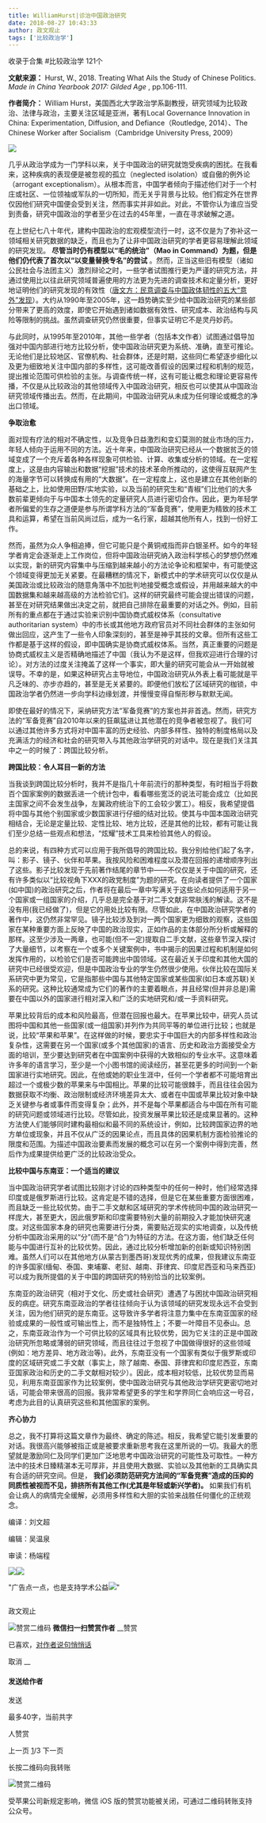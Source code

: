 ```yaml
---
title: WilliamHurst|诊治中国政治研究
date: 2018-08-27 10:43:33
author: 政文观止
tags: ['比较政治学']
---
```



收录于合集 #比较政治学 121个

**文献来源：** Hurst, W., 2018. Treating What Ails the Study of Chinese Politics.
_Made in China Yearbook 2017: Gilded Age_ , pp.106-111.

  

 **作者简介：** William Hurst，美国西北大学政治学系副教授，研究领域为比较政治、法律与政治，主要关注区域是亚洲，著有Local
Governance Innovation in China: Experimentation, Diffusion, and
Defiance（Routledge, 2014）、The Chinese Worker after Socialism（Cambridge
University Press, 2009）

![](/images/529/2.jpeg)

  

  

几乎从政治学成为一门学科以来，关于中国政治的研究就饱受疾病的困扰。在我看来，这种疾病的表现便是被忽视的孤立（neglected
isolation）或自傲的例外论（arrogant
exceptionalism）。从根本而言，中国学者倾向于描述他们对于一个村庄或社区、一位领袖或军队的一切所知，而无关乎背景与比较。他们假定外在世界仅因他们研究中国便会受到关注，然而事实并非如此。对此，不管你认为谁应当受到责备，研究中国政治的学者至少在过去的45年里，一直在寻求破解之道。

在上世纪七八十年代，建构中国政治的宏观模型流行一时，这不仅是为了弥补这一领域相关研究数据的缺乏，而且也为了让非中国政治研究的学者更容易理解此领域的研究发现。
**尽管当时仍有模型以“毛的统治”（Mao in Command）为题，但是他们仍代表了首次以“以变量替换专名”的尝试**
。然而，正当这些旧有模型（诸如公民社会与法团主义）激烈辩论之时，一些学者试图推行更为严谨的研究方法，并通过使用比以往此研究领域普遍使用的方法更为先进的调查技术和定量分析，更好地证明他们的研究发现的有效性（[唐文方：民意调查与中国政体韧性的五大“意外”发现](http://mp.weixin.qq.com/s?__biz=MzI5ODY0MTQ1OA==&mid=2247484413&idx=1&sn=c92f74932b407fc84ada86417d24c939&chksm=eca3f2a0dbd47bb667b5892f871ef043608d4835a4dd954e0030385ad0ba2f4ea69d12f335b4&scene=21#wechat_redirect)）。大约从1990年至2005年，这一趋势确实至少给中国政治研究的某些部分带来了更高的效度，即使它开始遇到诸如数据有效性、研究成本、政治结构与风险等限制的挑战。虽然调查研究仍然很重要，但事实证明它不是灵丹妙药。

与此同时，从1995年至2010年，其他一些学者（包括本文作者）试图通过倡导加强对中国内部进行地方比较分析，使中国政治研究更为系统、准确，直至可推论。无论他们是比较地区、官僚机构、社会群体，还是时期，这些同仁希望逐步细化以及更为细致地关注中国内部的多样性，这可能改善假设的因果过程和机制的规范，提出推论范围可供检验的主张。与调查传统一样，这有可能让概念和理论更容易传播，不仅是从比较政治的其他领域传入中国政治研究，相反也可以使其从中国政治研究领域传播出去。然而，在此期间，中国政治研究从未成为任何理论或概念的净出口领域。

  

 **争取治愈**

  

面对现有疗法的相对不确定性，以及竞争日益激烈和变幻莫测的就业市场的压力，年轻人倾向于运用不同的方法。近十年来，中国政治研究已经从一个数据贫乏的领域变成了一个充斥着各种各样现象可供检验、计算、收集或分析的领域。在一定程度上，这是由内容输出和数据“挖掘”技术的技术革命所推动的，这使得互联网产生的海量字节可以转换成有用的“大数据”。在一定程度上，这也是建立在其他创新的基础之上，比如使用田野/实地实验，以及当前的研究生和“青椒”们比他们的大多数前辈更倾向于与中国本土领先的定量研究人员进行密切合作。因此，更为年轻学者所偏爱的生存之道便是参与所谓学科方法的“军备竞赛”，使用更为精致的技术工具和运算，希望在当前风尚过后，成为一名行家，超越其他所有人，找到一份好工作。  

然而，虽然为众人争相追捧，但它可能只是个黄铜戒指而非白银圣杯。如今的年轻学者肯定会逐渐走上工作岗位，但将中国政治研究纳入政治科学核心的梦想仍然难以实现，新的研究内容集中与压缩到越来越小的方法论争论和框架中，有可能使这个领域变得更加无关紧要。在最糟糕的情况下，新模式中的学术研究可以仅仅是从美国政治或比较政治的随意角落中不加批判地接受概念或假设，并用越来越大的中国数据集和越来越高级的方法检验它们。这样的研究最终可能会提出错误的问题，甚至在对研究结果做出决定之前，就把自己排除在最重要的对话之外。例如，目前所有的重点都在于通过实验来识别中国协商式威权体系（consultative
authoritarian
system）中的市长或其他地方政府官员对不同社会群体的主张如何做出回应，这产生了一些令人印象深刻的，甚至是神乎其技的文章。但所有这些工作都是基于这样的假设，即中国确实是协商式威权体系。当然，真正重要的问题是协商式威权主义是否精确地描述了中国（我认为不是这样，但我欢迎进行合理的讨论）。对方法的过度关注掩盖了这样一个事实，即大量的研究可能会从一开始就被误导。不幸的是，如果这种研究占主导地位，中国政治研究从外表上看可能就是平凡乏味的、亦步亦趋的，甚至是无关紧要的。即便他们放松了区域研究的枷锁，中国政治学者仍然进一步向学科边缘划渡，并慢慢变得自惭形秽与默默无闻。

即使在最好的情况下，采纳研究方法“军备竞赛”的方案也并非首选。然而，研究方法的“军备竞赛”自2010年以来的狂飙猛进让其他潜在的竞争者被忽视了。我们可以通过其他许多方式将对中国丰富的历史经验、内部多样性、独特的制度格局以及充满活力的经济和社会的研究带入与其他政治学研究的对话中。现在是我们关注其中之一的时候了：跨国比较分析。

  

 **跨国比较：令人耳目一新的方法**

  

当我谈到跨国比较分析时，我并不是指几十年前流行的那种类型，有时相当于将数百个国家案例的数据丢进一个统计包中，看看哪些宽泛的说法可能会成立（比如民主国家之间不会发生战争，左翼政府统治下的工会较少罢工）。相反，我希望提倡将中国与其他个别国家或少数国家进行仔细的结对比较。使其与中国本国政治研究相结合，无论是定量比较、定性比较、地方比较，还是其他的比较，都有可能让我们至少总结一些观点和想法，“炫耀”技术工具来检验其他人的假设。  

总的来说，有四种方式可以应用于我所倡导的跨国比较。我分别给他们起了名字，叫：影子、镜子、伙伴和苹果。我按风险和困难程度以及潜在回报的递增顺序列出了这些。影子比较发现于先前著作结尾的章节中——不仅仅是关于中国的研究，还有许多类似以“比较视角下XXX的政党制度”为题的研究。在向读者提供了一个国家(如中国)的政治研究之后，作者将在最后一章中写满关于这些论点如何适用于另一个国家或一组国家的介绍，几乎总是完全基于对二手文献非常肤浅的解读。这不是没有用(我已经做了)，但是它的用处比较有限。尽管如此，在中国政治研究学者的著作中，这仍然非常罕见。镜子比较涉及到对一两个国家更为细致的观察，这些国家在某种重要方面上反映了中国的政治现实，正如作品的主体部分所分析或解释的那样。这至少涉及一两章，也可能(但不一定)提取自二手文献，这些章节深入探讨了大量细节，以考察在一个或多个关键案例中，书中揭示的因果过程和机制是如何发挥作用的，以检验它们是否可能跨出中国领域。这在最近关于印度和其他大国的研究中已经很受欢迎，但是中国政治专业的学生仍然很少使用。伙伴比较在国际关系研究中更为常见，它是指那些中国与其他特定国家或某些国家(如日本或苏联)关系的研究。这种比较通常成为它们的著作的主要着眼点，并且经常(但并非总是)需要在中国以外的国家进行相对深入和广泛的实地研究和/或一手资料研究。

苹果比较背后的成本和风险最高，但潜在回报也最大。在苹果比较中，研究人员试图将中国和其他一些国家(或一组国家)并列作为共同平等的单位进行比较；也就是说，比较“苹果和苹果”。在这样做的时候，要忠实于中国巨大的内部多样性和政治复杂性，这需要在另一个国家(或多个其他国家)的语言、历史和政治方面接受全方面的培训，至少要达到研究者在中国案例中获得的大致相似的专业水平。这意味着许多年的语言学习，至少是一个小图书馆的阅读经历，甚至花更多的时间到一个新国家进行实地研究。因此，在他或她的职业生涯中，任何一个学者都不可能培育出超过一个或极少数的苹果来与中国相比。苹果的比较可能很棘手，而且往往会因为数据获取不均衡、政治限制或经济环境差异太大、或者在中国或苹果比较对象中缺乏关键参与者或事件而变得复杂；此外，并不是每个苹果都适合与中国在所有可能的研究问题或领域进行比较。尽管如此，投资发展苹果比较还是成果显著的。这种方法使人们能够同时建构最相似和最不同的系统设计，例如，比较跨国家边界的地方单位或现象，并且不仅从广泛的因果论点，而且具体的因果机制方面检验推论的限度和范围。为描述中国政治要素而发展的概念可以在另一个案例中得到完善，然后作为成果提供给更广泛的比较政治受众。

  

 **比较中国与东南亚：一个适当的建议**

  

当中国政治研究学者试图比较刚才讨论的四种类型中的任何一种时，他们经常选择印度或是俄罗斯进行比较。这肯定是不错的选择，但是它在某些重要方面很困难，而且缺乏一些比较优势。由于二手文献和区域研究的学术传统同中国的政治研究一样庞大，甚至更大，因此俄罗斯和印度需要特别大量的前期投入才能加快研究速度。对这些国家本身的研究也需要进行分类，需要贴近现实的实地调查，以及传统分析中国政治采用的以“分”(而不是“合”)为特征的方法。在这方面，他们缺乏任何能与中国进行互补的比较优势。因此，通过比较分析增加新的创新或知识特别困难。虽然人们可以在其他地方(从蒙古到墨西哥)发现优秀的成果，但我建议东南亚的许多国家(缅甸、泰国、柬埔寨、老挝、越南、菲律宾、印度尼西亚和马来西亚)可以成为我所提倡的关于中国的跨国研究的特别恰当的比较案例。  

东南亚的政治研究（相对于文化、历史或社会研究）遭遇了与困扰中国政治研究相反的病症。研究东南亚政治的学者往往倾向于认为该领域的研究发现永远不会受到关注，因为他们研究的是东南亚。这导致许多学者将注意力集中在东南亚国家的经验或成果的一般性或可输出性上，而不是独特性上；不要一叶障目不见泰山。总之，东南亚政治作为一个可供比较的区域具有比较优势，因为它关注的正是中国政治研究所忽略或薄弱的研究领域，而且往往过于忽视了中国做得很好的这些领域(例如：地方差异、地方政治等)。此外，东南亚没有一个国家有类似于俄罗斯或印度的区域研究或二手文献（事实上，除了越南、泰国、菲律宾和印度尼西亚，东南亚国家政治和历史的二手文献相对较少）。因此，成本相对较低，比较优势显而易见，利用东南亚国家作为比较案例，使中国政治研究与其他政治学研究更密切地对话，可能会带来很高的回报。我非常希望更多的学生和学界同仁会响应这一号召，考虑为此目的认真研究这些和其他国家的案例。

  

 **齐心协力**

  

总之，我不打算将这篇文章作为最终、确定的陈述。相反，我希望它能引发重要的对话。我很高兴能够被指正或是被要求重新思考我在这里所说的一切。我最大的愿望就是激励同仁及同学们更加广泛地思考中国政治研究的可能性及可取性。一种方法中的技术日臻精湛本无可厚非，并且使用大数据、实验以及其他新的工具确实具有合适的研究空间。但是，
**我们必须防范研究方法间的“军备竞赛”造成的压抑的同质性被视而不见，排挤所有其他工作(尤其是年轻或新兴学者)。**
如果我们有机会让病人的病情完全缓解，必须用多样性和大胆的实验来战胜任何僵化的正统观念。  

  

  

  

编译：刘文超

编辑：吴温泉

审读：杨端程

  

![](/images/529/3.jpeg)![](/images/529/4.jpeg)

"广告点一点，也是支持学术公益![](/images/529/5.png)"

![]()

政文观止

![赞赏二维码]() **微信扫一扫赞赏作者** __赞赏

已喜欢，[对作者说句悄悄话](javascript:;)

取消 __

#### 发送给作者

发送

最多40字，当前共字

[](javascript:;) 人赞赏

上一页 [1](javascript:;)/3 下一页

长按二维码向我转账

![赞赏二维码]()

受苹果公司新规定影响，微信 iOS 版的赞赏功能被关闭，可通过二维码转账支持公众号。

